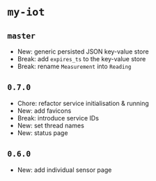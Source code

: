 # `my-iot`

## `master`

- New: generic persisted JSON key-value store
- Break: add `expires_ts` to the key-value store
- Break: rename `Measurement` into `Reading`

## `0.7.0`

- Chore: refactor service initialisation & running
- New: add favicons
- Break: introduce service IDs
- New: set thread names
- New: status page

## `0.6.0`

- New: add individual sensor page
